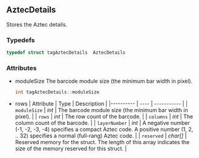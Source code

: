 ## AztecDetails
Stores the Aztec details.
  

### Typedefs

```cpp
typedef struct tagAztecDetails  AztecDetails
```  

### Attributes

- moduleSize
  The barcode module size (the minimum bar width in pixel).
  ```cpp
  int tagAztecDetails::moduleSize
  ```
  
- rows
| Attribute | Type | Description |
|---------- | ---- | ----------- |
| `moduleSize` | *int* |  The barcode module size (the minimum bar width in pixel). |
| `rows` | *int* | The row count of the barcode. |
| `columns` | *int* |  The column count of the barcode. |
| `layerNumber` | *int* |  A negative number (-1, -2, -3, -4) specifies a compact Aztec code. A positive number (1, 2, .. 32) specifies a normal (full-rang) Aztec code. |
| `reserved` | *char\[\]* |  Reserved memory for the struct. The length of this array indicates the size of the memory reserved for this struct. |

